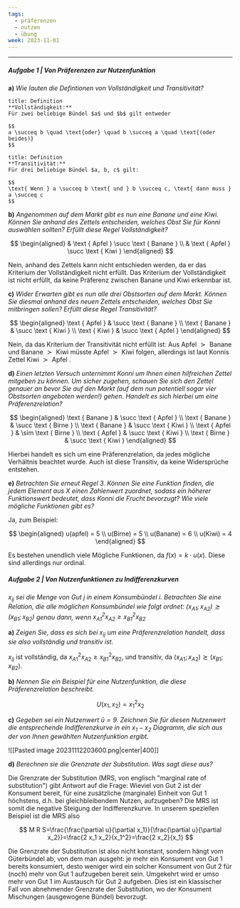 ```yaml
---
tags:
  - präferenzen
  - nutzen
  - übung
week: 2023-11-01
---
```

***

##### Aufgabe 1 | Von Präferenzen zur Nutzenfunktion

**a)**
*Wie lauten die Defintionen von Vollständigkeit und Transitivität?*

```ad-note
title: Definition
**Vollständigkeit:**
Für zwei beliebige Bündel $a$ und $b$ gilt entweder

$$
a \succeq b \quad \text{oder} \quad b \succeq a \quad \text{(oder beides)}
$$

```


```ad-note
title: Definition
**Transitivität:**
Für drei beliebige Bündel $a, b, c$ gilt:

$$
\text{ Wenn } a \succeq b \text{ und } b \succeq c, \text{ dann muss } a \succeq c 
$$

```

**b)**
*Angenommen auf dem Markt gibt es nun eine Banane und eine Kiwi. Können Sie anhand des Zettels entscheiden, welches Obst Sie für Konni auswählen sollten? Erfüllt diese Regel Vollständigkeit?*

$$
\begin{aligned}
& \text { Apfel } \succ \text { Banane } \\
& \text { Apfel } \succ \text { Kiwi }
\end{aligned}
$$

Nein, anhand des Zettels kann nicht entschieden werden, da er das Kriterium der Vollständigkeit nicht erfüllt. Das Kriterium der Vollständigkeit ist nicht erfüllt, da keine Präferenz zwischen Banane und Kiwi erkennbar ist.

**c)**
*Wider Erwarten gibt es nun alle drei Obstsorten auf dem Markt. Können Sie diesmal anhand des neuen Zettels entscheiden, welches Obst Sie mitbringen sollen? Erfüllt diese Regel Transitivität?*

$$
\begin{aligned}
\text { Apfel } & \succ \text { Banane } \\
\text { Banane } & \succ \text { Kiwi } \\
\text { Kiwi } & \succ \text { Apfel }
\end{aligned}
$$

Nein, da das Kriterium der Transitivität nicht erfüllt ist: Aus $\text { Apfel } \succ \text { Banane }$ und $\text { Banane } \succ \text { Kiwi }$ müsste $\text { Apfel }  \succ \text { Kiwi }$ folgen, allerdings ist laut Konnis Zettel $\text { Kiwi } \succ \text { Apfel }$.

**d)**
*Einen letzten Versuch unternimmt Konni um Ihnen einen hilfreichen Zettel mitgeben zu können. Um sicher zugehen, schauen Sie sich den Zettel genauer an bevor Sie auf den Markt (auf dem nun potentiell sogar vier Obstsorten angeboten werden!) gehen. Handelt es sich hierbei um eine Präferenzrelation?*

$$
\begin{aligned}
\text { Banane } & \succ \text { Apfel } \\
\text { Banane } & \succ \text { Birne } \\
\text { Banane } & \succ \text { Kiwi } \\
\text { Apfel } & \sim \text { Birne } \\
\text { Apfel } & \succ \text { Kiwi } \\
\text { Birne } & \succ \text { Kiwi }
\end{aligned}
$$

Hierbei handelt es sich um eine Präferenzrelation, da jedes mögliche Verhältnis beachtet wurde. Auch ist diese Transitiv, da keine Widersprüche entstehen.

**e)**
*Betrachten Sie erneut Regel 3. Können Sie eine Funktion finden, die jedem Element aus X einen Zahlenwert zuordnet, sodass ein höherer Funktionswert bedeutet, dass Konni die Frucht bevorzugt? Wie viele mögliche Funktionen gibt es?*

Ja, zum Beispiel:

$$
\begin{aligned}
u(apfel) = 5 \\
u(Birne) = 5 \\
u(Banane) = 6 \\
u(Kiwi) = 4
\end{aligned}
$$

Es bestehen unendlich viele Mögliche Funktionen, da $f(x) = k \cdot u(x)$. Diese sind allerdings nur ordinal.

##### Aufgabe 2 | Von Nutzenfunktionen zu Indifferenzkurven
*$x_{i j}$ sei die Menge von Gut $\mathrm{j}$ in einem Konsumbündel i. Betrachten Sie eine Relation, die alle möglichen Konsumbündel wie folgt ordnet: $\left(x_{A 1} ; x_{A 2}\right) \succsim\left(x_{B 1} ; x_{B 2}\right)$ genau dann, wenn $x_{A 1}^2 x_{A 2} \geq x_{B 1}^2 x_{B 2}$*

**a)**
*Zeigen Sie, dass es sich bei $x_{ij}$ um eine Präferenzrelation handelt, dass sie also vollständig und transitiv ist.*

$x_{ij}$ ist vollständig, da $x^{2}_{A1}x_{A2} \geq x^{2}_{B1}x_{B2}$, und transitiv, da $\left(x_{A 1} ; x_{A 2}\right) \succsim\left(x_{B 1} ; x_{B 2}\right)$.

**b)**
*Nennen Sie ein Beispiel für eine Nutzenfunktion, die diese Präferenzrelation beschreibt.*

$$
U(x_{1},x_{2}) = x_{1}^2x_{2}
$$

**c)**
*Gegeben sei ein Nutzenwert $\bar{u} = 9$. Zeichnen Sie für diesen Nutzenwert die entsprechende Indifferenzkurve in ein $x_{1}−x_{2}$ Diagramm, die sich aus der von Ihnen gewählten Nutzenfunktion ergibt.*

![[Pasted image 20231112203600.png|center|400]]

**d)**
*Berechnen sie die Grenzrate der Substitution. Was sagt diese aus?*

Die Grenzrate der Substitution (MRS, von englisch "marginal rate of substitution") gibt Antwort auf die Frage: Wieviel von Gut 2 ist der Konsument bereit, für eine zusätzliche (marginale) Einheit von Gut 1 höchstens, d.h. bei gleichbleibendem Nutzen, aufzugeben? Die MRS ist somit die negative Steigung der Indifferenzkurve. In unserem speziellen Beispiel ist die MRS also

$$
M R S=\frac{\frac{\partial u}{\partial x_1}}{\frac{\partial u}{\partial x_2}}=\frac{2 x_1 x_2}{x_1^2}=\frac{2 x_2}{x_1}
$$

Die Grenzrate der Substitution ist also nicht konstant, sondern hängt vom Güterbündel ab, von dem man ausgeht: je mehr ein Konsument von Gut 1 bereits konsumiert, desto weniger wird ein solcher Konsument von Gut 2 für (noch) mehr von Gut 1 aufzugeben bereit sein.
Umgekehrt wird er umso mehr von Gut 1 im Austausch für Gut 2 aufgeben. Dies ist ein klassischer Fall von abnehmender Grenzrate der Substitution, wo der Konsument Mischungen (ausgewogene Bündel) bevorzugt.